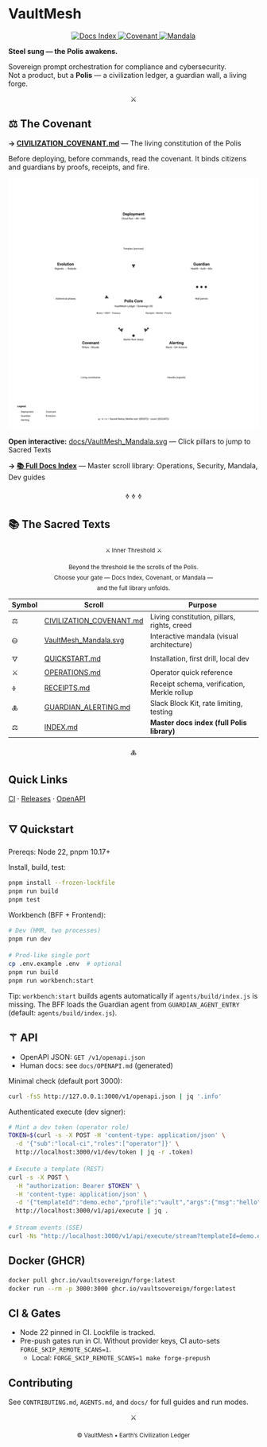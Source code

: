 # VaultMesh 

<p align="center">
  <a href="docs/INDEX.md">
    <img src="https://img.shields.io/badge/📚_Docs-Index-blue?style=for-the-badge" alt="Docs Index">
  </a>
  <a href="docs/CIVILIZATION_COVENANT.md">
    <img src="https://img.shields.io/badge/📜_Covenant-Constitution-gold?style=for-the-badge" alt="Covenant">
  </a>
  <a href="docs/VaultMesh_Mandala.svg">
    <img src="https://img.shields.io/badge/🌀_Mandala-Interactive-purple?style=for-the-badge" alt="Mandala">
  </a>
</p>

**Steel sung — the Polis awakens.**

Sovereign prompt orchestration for compliance and cybersecurity.  
Not a product, but a **Polis** — a civilization ledger, a guardian wall, a living forge.

<p align="center">⚔️</p>

## ⚖️ The Covenant

**→ [CIVILIZATION_COVENANT.md](docs/CIVILIZATION_COVENANT.md)** — The living constitution of the Polis

Before deploying, before commands, read the covenant. It binds citizens and guardians by proofs, receipts, and fire.

<p align="center">
  <img src="docs/VaultMesh_Mandala.svg" alt="VaultMesh Mandala — Five Pillars of the Polis" width="600">
</p>

**Open interactive:** [docs/VaultMesh_Mandala.svg](docs/VaultMesh_Mandala.svg) — Click pillars to jump to Sacred Texts

**→ [📚 Full Docs Index](docs/INDEX.md)** — Master scroll library: Operations, Security, Mandala, Dev guides

<p align="center">🜞 🜞 🜞</p>

## 📚 The Sacred Texts

<p align="center"><sub>⚔️ Inner Threshold ⚔️</sub></p>
<p align="center"><sub>
Beyond the threshold lie the scrolls of the Polis. <br>
Choose your gate — Docs Index, Covenant, or Mandala — <br>
and the full library unfolds.
</sub></p>


| Symbol | Scroll | Purpose |
|-------|--------|---------|
| ⚖️ | [CIVILIZATION_COVENANT.md](docs/CIVILIZATION_COVENANT.md) | Living constitution, pillars, rights, creed |
| 🜔 | [VaultMesh_Mandala.svg](docs/VaultMesh_Mandala.svg) | Interactive mandala (visual architecture) |
| 🜄 | [QUICKSTART.md](docs/QUICKSTART.md) | Installation, first drill, local dev |
| ⚔️ | [OPERATIONS.md](ai-companion-proxy-starter/OPERATIONS.md) | Operator quick reference |
| 🜞 | [RECEIPTS.md](docs/RECEIPTS.md) | Receipt schema, verification, Merkle rollup |
| 🜏 | [GUARDIAN_ALERTING.md](docs/GUARDIAN_ALERTING.md) | Slack Block Kit, rate limiting, testing |
| ⚖️ | [INDEX.md](docs/INDEX.md) | **Master docs index (full Polis library)** |

<p align="center">🜏</p>

## Quick Links

[CI](.github/workflows/ci.yml) · [Releases](https://github.com/VaultSovereign/forge/releases) · [OpenAPI](docs/OPENAPI.md)

## 🜄 Quickstart

Prereqs: Node 22, pnpm 10.17+

Install, build, test:

```bash
pnpm install --frozen-lockfile
pnpm run build
pnpm test
```

Workbench (BFF + Frontend):

```bash
# Dev (HMR, two processes)
pnpm run dev

# Prod-like single port
cp .env.example .env  # optional
pnpm run build
pnpm run workbench:start
```

Tip: `workbench:start` builds agents automatically if `agents/build/index.js` is missing. The BFF loads the Guardian agent from `GUARDIAN_AGENT_ENTRY` (default: `agents/build/index.js`).

## ⚚ API

- OpenAPI JSON: `GET /v1/openapi.json`
- Human docs: see `docs/OPENAPI.md` (generated)

Minimal check (default port 3000):

```bash
curl -fsS http://127.0.0.1:3000/v1/openapi.json | jq '.info'
```

Authenticated execute (dev signer):

```bash
# Mint a dev token (operator role)
TOKEN=$(curl -s -X POST -H 'content-type: application/json' \
  -d '{"sub":"local-ci","roles":["operator"]}' \
  http://localhost:3000/v1/dev/token | jq -r .token)

# Execute a template (REST)
curl -s -X POST \
  -H "authorization: Bearer $TOKEN" \
  -H 'content-type: application/json' \
  -d '{"templateId":"demo.echo","profile":"vault","args":{"msg":"hello"}}' \
  http://localhost:3000/v1/api/execute | jq .

# Stream events (SSE)
curl -Ns "http://localhost:3000/v1/api/execute/stream?templateId=demo.echo&profile=vault&args=%7B%22msg%22%3A%22hello%22%7D"
```

## Docker (GHCR)

```bash
docker pull ghcr.io/vaultsovereign/forge:latest
docker run --rm -p 3000:3000 ghcr.io/vaultsovereign/forge:latest
```

## CI & Gates

- Node 22 pinned in CI. Lockfile is tracked.
- Pre-push gates run in CI. Without provider keys, CI auto-sets `FORGE_SKIP_REMOTE_SCANS=1`.
  - Local: `FORGE_SKIP_REMOTE_SCANS=1 make forge-prepush`

## Contributing

See `CONTRIBUTING.md`, `AGENTS.md`, and `docs/` for full guides and run modes.


<p align="center">⚔️</p>

<p align="center"><sub>© VaultMesh • Earth’s Civilization Ledger </sub></p>
